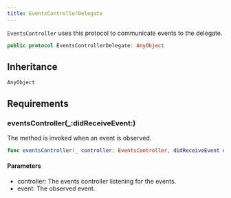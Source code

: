 ```yaml
---
title: EventsControllerDelegate
---
```


`EventsController` uses this protocol to communicate events to the delegate.

``` swift
public protocol EventsControllerDelegate: AnyObject 
```

## Inheritance

`AnyObject`

## Requirements

### eventsController(\_:​didReceiveEvent:​)

The method is invoked when an event is observed.

``` swift
func eventsController(_ controller: EventsController, didReceiveEvent event: Event)
```

#### Parameters

  - controller: The events controller listening for the events.
  - event: The observed event.
